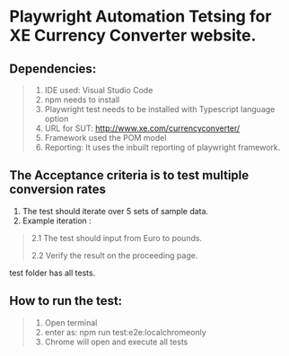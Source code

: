 # Playwright Automation Tetsing for XE Currency Converter website.
## Dependencies:
> 1. IDE used: Visual Studio Code
> 2. npm needs to install
> 3. Playwright test needs to be installed with Typescript language option
> 4. URL for SUT: http://www.xe.com/currencyconverter/
> 5. Framework used the POM model
> 6. Reporting: It uses the inbuilt reporting of playwright framework.

## The Acceptance criteria is to test multiple conversion rates
1. The test should iterate over 5 sets of sample data.
2. Example iteration :
> 2.1 The test should input from Euro to pounds.
> 
> 2.2 Verify the result on the proceeding page.

test folder has all tests.
## How to run the test:
> 1. Open terminal
> 2. enter as: npm run test:e2e:localchromeonly
> 3. Chrome will open and execute all tests

